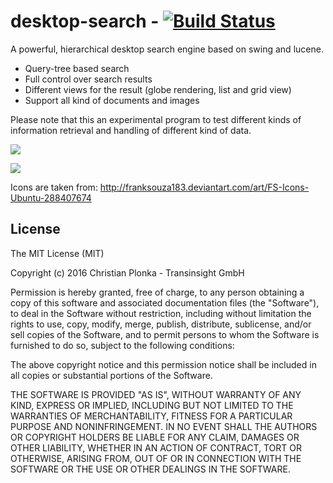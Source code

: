 # desktop-search - [![Build Status](https://travis-ci.org/cxplonka/desktop-search.svg?branch=master)](https://travis-ci.org/cxplonka/desktop-search)

A powerful, hierarchical desktop search engine based on swing and lucene.
* Query-tree based search
* Full control over search results
* Different views for the result (globe rendering, list and grid view)
* Support all kind of documents and images

Please note that this an experimental program to test different kinds of information retrieval
and handling of different kind of data.

![](https://github.com/cxplonka/desktop-search/blob/master/screenshot0.png)

![](https://github.com/cxplonka/desktop-search/blob/master/screenshot1.png)

Icons are taken from: http://franksouza183.deviantart.com/art/FS-Icons-Ubuntu-288407674


## License

The MIT License (MIT)

Copyright (c) 2016 Christian Plonka - Transinsight GmbH

Permission is hereby granted, free of charge, to any person obtaining a copy
of this software and associated documentation files (the "Software"), to deal
in the Software without restriction, including without limitation the rights
to use, copy, modify, merge, publish, distribute, sublicense, and/or sell
copies of the Software, and to permit persons to whom the Software is
furnished to do so, subject to the following conditions:

The above copyright notice and this permission notice shall be included in
all copies or substantial portions of the Software.

THE SOFTWARE IS PROVIDED "AS IS", WITHOUT WARRANTY OF ANY KIND, EXPRESS OR
IMPLIED, INCLUDING BUT NOT LIMITED TO THE WARRANTIES OF MERCHANTABILITY,
FITNESS FOR A PARTICULAR PURPOSE AND NONINFRINGEMENT. IN NO EVENT SHALL THE
AUTHORS OR COPYRIGHT HOLDERS BE LIABLE FOR ANY CLAIM, DAMAGES OR OTHER
LIABILITY, WHETHER IN AN ACTION OF CONTRACT, TORT OR OTHERWISE, ARISING FROM,
OUT OF OR IN CONNECTION WITH THE SOFTWARE OR THE USE OR OTHER DEALINGS IN
THE SOFTWARE.


